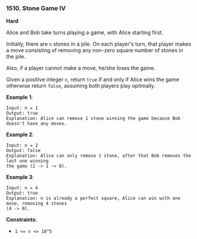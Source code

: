 ### 1510. Stone Game IV
      
**Hard**

Alice and Bob take turns playing a game, with Alice starting first.

Initially, there are `n` stones in a pile. On each player's turn, that player makes a 
move consisting of removing any non-zero square number of stones in the pile.

Also, if a player cannot make a move, he/she loses the game.

Given a positive integer `n`, return `true` if and only if Alice wins the game otherwise 
return `false`, assuming both players play optimally.

**Example 1**:
```
Input: n = 1
Output: true
Explanation: Alice can remove 1 stone winning the game because Bob doesn't have any moves.
```
**Example 2**:
```
Input: n = 2
Output: false
Explanation: Alice can only remove 1 stone, after that Bob removes the last one winning 
the game (2 -> 1 -> 0).
```

**Example 3**:
```
Input: n = 4
Output: true
Explanation: n is already a perfect square, Alice can win with one move, removing 4 stones 
(4 -> 0).
```

**Constraints**:

* `1 <= n <= 10^5`